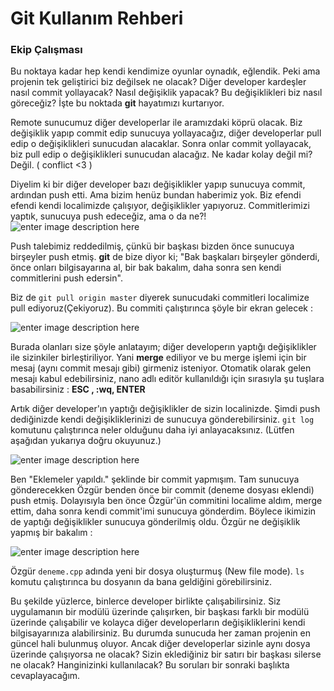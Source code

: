 # Git Kullanım Rehberi

### Ekip Çalışması

Bu noktaya kadar hep kendi kendimize oyunlar oynadık, eğlendik. Peki ama projenin tek geliştirici biz değilsek ne olacak? Diğer developer kardeşler nasıl commit yollayacak? Nasıl değişiklik yapacak? Bu değişiklikleri biz nasıl göreceğiz? İşte bu noktada **git** hayatımızı kurtarıyor. 

Remote sunucumuz diğer developerlar ile aramızdaki köprü olacak. Biz değişiklik yapıp commit edip sunucuya yollayacağız, diğer developerlar pull edip o değişiklikleri sunucudan alacaklar. Sonra onlar commit yollayacak, biz pull edip o değişiklikleri sunucudan alacağız. Ne kadar kolay değil mi? Değil. ( conflict <3 )

Diyelim ki bir diğer developer bazı değişiklikler yapıp sunucuya commit, ardından push etti. Ama bizim henüz bundan haberimiz yok. Biz efendi efendi kendi localimizde çalışıyor, değişiklikler yapıyoruz. Commitlerimizi yaptık, sunucuya push edeceğiz, ama o da ne?!
![enter image description here][10]

Push talebimiz reddedilmiş, çünkü bir başkası bizden önce sunucuya birşeyler push etmiş. **git** de bize diyor ki; "Bak başkaları birşeyler gönderdi, önce onları bilgisayarına al, bir bak bakalım, daha sonra sen kendi commitlerini push edersin".

Biz de `git pull origin master` diyerek sunucudaki commitleri localimize pull ediyoruz(Çekiyoruz). Bu commiti çalıştırınca şöyle bir ekran gelecek : 

![enter image description here][11]

Burada olanları size şöyle anlatayım; diğer developerın yaptığı değişiklikler ile sizinkiler birleştiriliyor. Yani **merge** ediliyor ve bu merge işlemi için bir mesaj (aynı commit mesajı gibi) girmeniz isteniyor. Otomatik olarak gelen mesajı kabul edebilirsiniz, nano adlı editör kullanıldığı için sırasıyla şu tuşlara basabilirsiniz : **ESC , :wq, ENTER**

Artık diğer developer'ın yaptığı değişiklikler de sizin localinizde. Şimdi push dediğinizde kendi değişikliklerinizi de sunucuya gönderebilirsiniz. `git log` komutunu çalıştırınca neler olduğunu daha iyi anlayacaksınız. (Lütfen aşağıdan yukarıya doğru okuyunuz.)

![enter image description here][12]

Ben "Eklemeler yapıldı." şeklinde bir commit yapmışım. Tam sunucuya gönderecekken Özgür benden önce bir commit (deneme dosyası eklendi) push etmiş. Dolayısıyla ben önce Özgür'ün commitini localime aldım, merge ettim, daha sonra kendi commit'imi sunucuya gönderdim. Böylece ikimizin de yaptığı değişiklikler sunucuya gönderilmiş oldu. Özgür ne değişiklik yapmış bir bakalım :

![enter image description here][13]

Özgür `deneme.cpp` adında yeni bir dosya oluşturmuş (New file mode). `ls` komutu çalıştırınca bu dosyanın da bana geldiğini görebilirsiniz.

Bu şekilde yüzlerce, binlerce developer birlikte çalışabilirsiniz. Siz uygulamanın bir modülü üzerinde çalışırken, bir başkası farklı bir modülü üzerinde çalışabilir ve kolayca diğer developerların değişikliklerini kendi bilgisayarınıza alabilirsiniz. Bu durumda sunucuda her zaman projenin en güncel hali bulunmuş oluyor. Ancak diğer developerlar sizinle aynı dosya üzerinde çalışıyorsa ne olacak? Sizin eklediğiniz bir satırı bir başkası silerse ne olacak? Hanginizinki kullanılacak? Bu soruları bir sonraki başlıkta cevaplayacağım. 


[10]: http://i.imgur.com/bbkQQxy.png
[11]: http://i.imgur.com/fw3buIN.png
[12]: http://i.imgur.com/JZlgbO1.png
[13]: http://i.imgur.com/Qq0hes4.png
